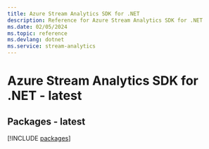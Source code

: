 ```yaml
---
title: Azure Stream Analytics SDK for .NET
description: Reference for Azure Stream Analytics SDK for .NET
ms.date: 02/05/2024
ms.topic: reference
ms.devlang: dotnet
ms.service: stream-analytics
---
```

# Azure Stream Analytics SDK for .NET - latest
## Packages - latest
[!INCLUDE [packages](stream-analytics-index.md)]